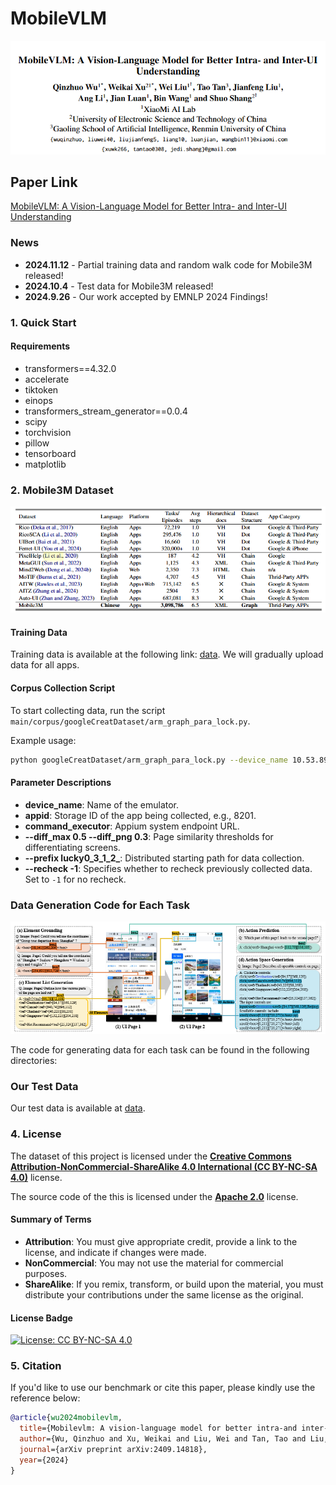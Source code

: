 # MobileVLM
![My Local Image](./mobilevlm.png)

## Paper Link
[MobileVLM: A Vision-Language Model for Better Intra- and Inter-UI Understanding](https://aclanthology.org/2024.findings-emnlp.599/)

### News
- **2024.11.12** - Partial training data and random walk code for Mobile3M released!
- **2024.10.4** - Test data for Mobile3M released!
- **2024.9.26** - Our work accepted by EMNLP 2024 Findings!

### 1. Quick Start

#### Requirements
- transformers==4.32.0
- accelerate
- tiktoken
- einops
- transformers_stream_generator==0.0.4
- scipy
- torchvision
- pillow
- tensorboard
- matplotlib

### 2. Mobile3M Dataset
![Dataset Image](./mobilevlm_table.png)  <!-- Replace with actual image path -->

#### Training Data
Training data is available at the following link: [data](https://huggingface.co/datasets/xwk123/Mobile3M/tree/main). We will gradually upload data for all apps.

#### Corpus Collection Script
To start collecting data, run the script `main/corpus/googleCreatDataset/arm_graph_para_lock.py`.

Example usage:
```bash
python googleCreatDataset/arm_graph_para_lock.py --device_name 10.53.89.79:6532 --systemPort 8112 --appid 8201 --command_executorhttp://127.0.0.1:4812/wd/hub--appPackage com.lucky.luckyclient --name_en lucky --diff_max 0.5 --diff_png 0.3 --waitadb 8 --prefix lucky0_3_1_2_ --recheck -1
```

#### Parameter Descriptions

- **device_name**: Name of the emulator.
- **appid**: Storage ID of the app being collected, e.g., 8201.
- **command_executor**: Appium system endpoint URL.
- **--diff_max 0.5 --diff_png 0.3**: Page similarity thresholds for differentiating screens.
- **--prefix lucky0_3_1_2_**: Distributed starting path for data collection.
- **--recheck -1**: Specifies whether to recheck previously collected data. Set to `-1` for no recheck.


### Data Generation Code for Each Task
![Task](./taSK.png)  <!-- Replace with actual image path -->

The code for generating data for each task can be found in the following directories:

### Our Test Data
Our test data is available at [data](https://huggingface.co/datasets/xwk123/mobilevlm_test).

### 4. License

The dataset of this project is licensed under the [**Creative Commons Attribution-NonCommercial-ShareAlike 4.0 International (CC BY-NC-SA 4.0)**](https://creativecommons.org/licenses/by-nc-sa/4.0/) license.

The source code of the this is licensed under the [**Apache 2.0**](http://www.apache.org/licenses/LICENSE-2.0)  license.


#### Summary of Terms
- **Attribution**: You must give appropriate credit, provide a link to the license, and indicate if changes were made.
- **NonCommercial**: You may not use the material for commercial purposes.
- **ShareAlike**: If you remix, transform, or build upon the material, you must distribute your contributions under the same license as the original.

#### License Badge
[![License: CC BY-NC-SA 4.0](https://img.shields.io/badge/License-CC%20BY--NC--SA%204.0-lightgrey.svg)](https://creativecommons.org/licenses/by-nc-sa/4.0/)

### 5. Citation
If you'd like to use our benchmark or cite this paper, please kindly use the reference below:

```bibtex
@article{wu2024mobilevlm,
  title={Mobilevlm: A vision-language model for better intra-and inter-ui understanding},
  author={Wu, Qinzhuo and Xu, Weikai and Liu, Wei and Tan, Tao and Liu, Jianfeng and Li, Ang and Luan, Jian and Wang, Bin and Shang, Shuo},
  journal={arXiv preprint arXiv:2409.14818},
  year={2024}
}
